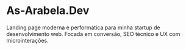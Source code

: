 # As-Arabela.Dev
Landing page moderna e performática para minha startup de desenvolvimento web. Focada em conversão, SEO técnico e UX com microinterações.
